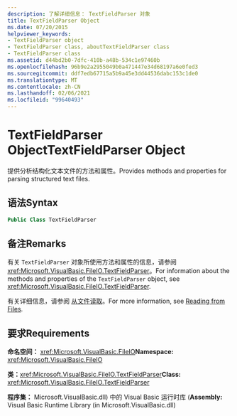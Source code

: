 ```yaml
---
description: 了解详细信息： TextFieldParser 对象
title: TextFieldParser Object
ms.date: 07/20/2015
helpviewer_keywords:
- TextFieldParser object
- TextFieldParser class, aboutTextFieldParser class
- TextFieldParser class
ms.assetid: d44bd2b0-7dfc-410b-a48b-534c1e97460b
ms.openlocfilehash: 96b9e2a2955049b0a471447e34d68197a6e0fed3
ms.sourcegitcommit: ddf7edb67715a5b9a45e3dd44536dabc153c1de0
ms.translationtype: MT
ms.contentlocale: zh-CN
ms.lasthandoff: 02/06/2021
ms.locfileid: "99640493"
---
```

# <a name="textfieldparser-object"></a><span data-ttu-id="cba91-103">TextFieldParser Object</span><span class="sxs-lookup"><span data-stu-id="cba91-103">TextFieldParser Object</span></span>

<span data-ttu-id="cba91-104">提供分析结构化文本文件的方法和属性。</span><span class="sxs-lookup"><span data-stu-id="cba91-104">Provides methods and properties for parsing structured text files.</span></span>  
  
## <a name="syntax"></a><span data-ttu-id="cba91-105">语法</span><span class="sxs-lookup"><span data-stu-id="cba91-105">Syntax</span></span>  
  
```vb  
Public Class TextFieldParser  
```  
  
## <a name="remarks"></a><span data-ttu-id="cba91-106">备注</span><span class="sxs-lookup"><span data-stu-id="cba91-106">Remarks</span></span>  

 <span data-ttu-id="cba91-107">有关 `TextFieldParser` 对象所使用方法和属性的信息，请参阅 <xref:Microsoft.VisualBasic.FileIO.TextFieldParser>。</span><span class="sxs-lookup"><span data-stu-id="cba91-107">For information about the methods and properties of the `TextFieldParser` object, see <xref:Microsoft.VisualBasic.FileIO.TextFieldParser>.</span></span>  
  
 <span data-ttu-id="cba91-108">有关详细信息，请参阅 [从文件读取](../../developing-apps/programming/drives-directories-files/reading-from-files.md)。</span><span class="sxs-lookup"><span data-stu-id="cba91-108">For more information, see [Reading from Files](../../developing-apps/programming/drives-directories-files/reading-from-files.md).</span></span>  
  
## <a name="requirements"></a><span data-ttu-id="cba91-109">要求</span><span class="sxs-lookup"><span data-stu-id="cba91-109">Requirements</span></span>  

 <span data-ttu-id="cba91-110">**命名空间：** <xref:Microsoft.VisualBasic.FileIO></span><span class="sxs-lookup"><span data-stu-id="cba91-110">**Namespace:** <xref:Microsoft.VisualBasic.FileIO></span></span>  
  
 <span data-ttu-id="cba91-111">**类：**<xref:Microsoft.VisualBasic.FileIO.TextFieldParser></span><span class="sxs-lookup"><span data-stu-id="cba91-111">**Class:** <xref:Microsoft.VisualBasic.FileIO.TextFieldParser></span></span>  
  
 <span data-ttu-id="cba91-112">**程序集：** Microsoft.VisualBasic.dll) 中的 Visual Basic 运行时库 (</span><span class="sxs-lookup"><span data-stu-id="cba91-112">**Assembly:** Visual Basic Runtime Library (in Microsoft.VisualBasic.dll)</span></span>
